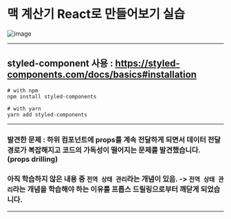 # 맥 계산기 React로 만들어보기 실습

![image](https://github.com/user-attachments/assets/4da5c72b-cf27-4155-b292-3ffc21649cc5)

---

## styled-component 사용 : https://styled-components.com/docs/basics#installation

```
# with npm
npm install styled-components

# with yarn
yarn add styled-components
```
---

### 발견한 문제 : 하위 컴포넌트에 props를 계속 전달하게 되면서 데이터 전달 경로가 복잡해지고 코드의 가독성이 떨어지는 문제를 발견했습니다. (props drilling)
### 아직 학습하지 않은 내용 중 `전역 상태 관리`라는 개념이 있음. -> `전역 상태 관리`라는 개념을 학습해야 하는 이유를 프롭스 드릴링으로부터 깨닫게 되었습니다.

---

